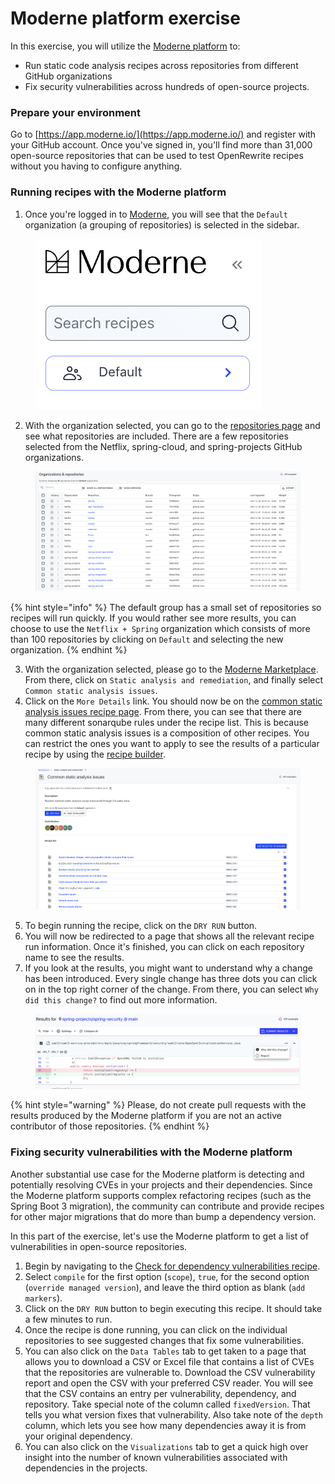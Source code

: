 # Moderne platform exercise

In this exercise, you will utilize the [Moderne platform](https://app.moderne.io/) to:

* Run static code analysis recipes across repositories from different GitHub organizations
* Fix security vulnerabilities across hundreds of open-source projects.

### Prepare your environment

Go to [https://app.moderne.io/](https://app.moderne.io/) and register with your GitHub account. Once you've signed in, you'll find more than 31,000 open-source repositories that can be used to test OpenRewrite recipes without you having to configure anything.

### Running recipes with the Moderne platform

1. Once you're logged in to [Moderne](https://app.moderne.io/), you will see that the `Default` organization (a grouping of repositories) is selected in the sidebar.

<figure><img src="../../.gitbook/assets/mod-org (2).png" alt=""><figcaption></figcaption></figure>

2. With the organization selected, you can go to the [repositories page](https://app.moderne.io/organizations) and see what repositories are included. There are a few repositories selected from the Netflix, spring-cloud, and spring-projects GitHub organizations.

<figure><img src="../../.gitbook/assets/organizations-and-repos.png" alt=""><figcaption></figcaption></figure>

{% hint style="info" %}
The default group has a small set of repositories so recipes will run quickly. If you would rather see more results, you can choose to use the `Netflix + Spring` organization which consists of more than 100 repositories by clicking on `Default` and selecting the new organization.
{% endhint %}

3. With the organization selected, please go to the [Moderne Marketplace](https://app.moderne.io/marketplace). From there, click on `Static analysis and remediation`, and finally select `Common static analysis issues`.&#x20;
4. Click on the `More Details` link. You should now be on the [common static analysis issues recipe page](https://app.moderne.io/recipes/org.openrewrite.staticanalysis.CommonStaticAnalysis). From there, you can see that there are many different sonarqube rules under the recipe list. This is because common static analysis issues is a composition of other recipes. You can restrict the ones you want to apply to see the results of a particular recipe by using the [recipe builder](https://app.moderne.io/recipes/builder).

<figure><img src="../../.gitbook/assets/common-static-analysis-list.png" alt=""><figcaption></figcaption></figure>

5. To begin running the recipe, click on the `DRY RUN` button.
6. You will now be redirected to a page that shows all the relevant recipe run information. Once it's finished, you can click on each repository name to see the results.
7. If you look at the results, you might want to understand why a change has been introduced. Every single change has three dots you can click on in the top right corner of the change. From there, you can select `Why did this change?` to find out more information.

<figure><img src="../../.gitbook/assets/why-did-this-change.png" alt=""><figcaption></figcaption></figure>

{% hint style="warning" %}
Please, do not create pull requests with the results produced by the Moderne platform if you are not an active contributor of those repositories.
{% endhint %}

### Fixing security vulnerabilities with the Moderne platform

Another substantial use case for the Moderne platform is detecting and potentially resolving CVEs in your projects and their dependencies. Since the Moderne platform supports complex refactoring recipes (such as the Spring Boot 3 migration), the community can contribute and provide recipes for other major migrations that do more than bump a dependency version.

In this part of the exercise, let's use the Moderne platform to get a list of vulnerabilities in open-source repositories.

1. Begin by navigating to the [Check for dependency vulnerabilities recipe](https://app.moderne.io/recipes/org.openrewrite.java.dependencies.DependencyVulnerabilityCheck).
2. Select `compile` for the first option (`scope`), `true`, for the second option (`override managed version`), and leave the third option as blank (`add markers`).
3. Click on the `DRY RUN` button to begin executing this recipe. It should take a few minutes to run.
4. Once the recipe is done running, you can click on the individual repositories to see suggested changes that fix some vulnerabilities.
5. You can also click on the `Data Tables` tab to get taken to a page that allows you to download a CSV or Excel file that contains a list of CVEs that the repositories are vulnerable to. Download the CSV vulnerability report and open the CSV with your preferred CSV reader. You will see that the CSV contains an entry per vulnerability, dependency, and repository. Take special note of the column called `fixedVersion`. That tells you what version fixes that vulnerability. Also take note of the `depth` column, which lets you see how many dependencies away it is from your original dependency.
6. You can also click on the `Visualizations` tab to get a quick high over insight into the number of known vulnerabilities associated with dependencies in the projects.

